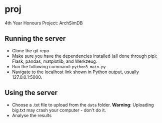 # proj
4th Year Honours Project: ArchSimDB

## Running the server

* Clone the git repo
* Make sure you have the dependencies installed (all done through pip): Flask, pandas, matplotlib, and Werkzeug.
* Run the following command: `python3 main.py`
* Navigate to the localhost link shown in Python output, usually 127.0.0.1:5000.

## Using the server

* Choose a .txt file to upload from the `data` folder. **Warning**: Uploading big.txt may crash your computer - don't do it.
* Analyse the results
